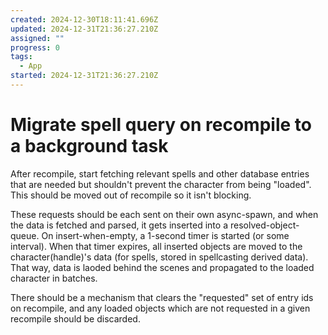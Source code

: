 ```yaml
---
created: 2024-12-30T18:11:41.696Z
updated: 2024-12-31T21:36:27.210Z
assigned: ""
progress: 0
tags:
  - App
started: 2024-12-31T21:36:27.210Z
---
```


# Migrate spell query on recompile to a background task

After recompile, start fetching relevant spells and other database entries that are needed but shouldn't prevent the character from being "loaded". This should be moved out of recompile so it isn't blocking.

These requests should be each sent on their own async-spawn, and when the data is fetched and parsed, it gets inserted into a resolved-object-queue. On insert-when-empty, a 1-second timer is started (or some interval). When that timer expires, all inserted objects are moved to the character(handle)'s data (for spells, stored in spellcasting derived data). That way, data is laoded behind the scenes and propagated to the loaded character in batches.

There should be a mechanism that clears the "requested" set of entry ids on recompile, and any loaded objects which are not requested in a given recompile should be discarded.
